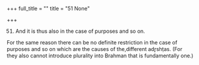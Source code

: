 +++
full_title = ""
title = "51 None"

+++


51. And it is thus also in the case of purposes and so on.

For the same reason there can be no definite restriction in the case of purposes and so on which are the causes of the,different adr̥shṭas. (For they also cannot introduce plurality into Brahman that is fundamentally one.)

